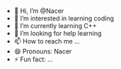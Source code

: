 - 👋 Hi, I’m @Nacer
- 👀 I’m interested in learning coding
- 🌱 I’m currently learning C++
- 💞️ I’m looking for help learning 
- 📫 How to reach me ...
- 😄 Pronouns: Nacer
- ⚡ Fun fact: ...

<!---
ko8coder/ko8coder is a ✨ special ✨ repository because its `README.md` (this file) appears on your GitHub profile.
You can click the Preview link to take a look at your changes.
--->
